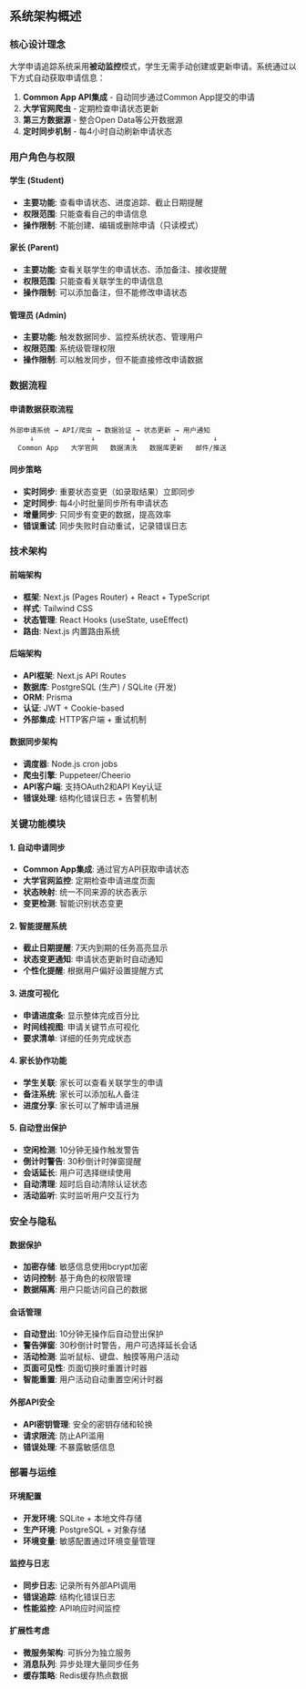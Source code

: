 ## 系统架构概述

### 核心设计理念
大学申请追踪系统采用**被动监控**模式，学生无需手动创建或更新申请。系统通过以下方式自动获取申请信息：

1. **Common App API集成** - 自动同步通过Common App提交的申请
2. **大学官网爬虫** - 定期检查申请状态更新
3. **第三方数据源** - 整合Open Data等公开数据源
4. **定时同步机制** - 每4小时自动刷新申请状态

### 用户角色与权限

#### 学生 (Student)
- **主要功能**: 查看申请状态、进度追踪、截止日期提醒
- **权限范围**: 只能查看自己的申请信息
- **操作限制**: 不能创建、编辑或删除申请（只读模式）

#### 家长 (Parent)  
- **主要功能**: 查看关联学生的申请状态、添加备注、接收提醒
- **权限范围**: 只能查看关联学生的申请信息
- **操作限制**: 可以添加备注，但不能修改申请状态

#### 管理员 (Admin)
- **主要功能**: 触发数据同步、监控系统状态、管理用户
- **权限范围**: 系统级管理权限
- **操作限制**: 可以触发同步，但不能直接修改申请数据

### 数据流程

#### 申请数据获取流程
```
外部申请系统 → API/爬虫 → 数据验证 → 状态更新 → 用户通知
     ↓              ↓         ↓         ↓         ↓
  Common App   大学官网   数据清洗   数据库更新   邮件/推送
```

#### 同步策略
- **实时同步**: 重要状态变更（如录取结果）立即同步
- **定时同步**: 每4小时批量同步所有申请状态
- **增量同步**: 只同步有变更的数据，提高效率
- **错误重试**: 同步失败时自动重试，记录错误日志

### 技术架构

#### 前端架构
- **框架**: Next.js (Pages Router) + React + TypeScript
- **样式**: Tailwind CSS
- **状态管理**: React Hooks (useState, useEffect)
- **路由**: Next.js 内置路由系统

#### 后端架构  
- **API框架**: Next.js API Routes
- **数据库**: PostgreSQL (生产) / SQLite (开发)
- **ORM**: Prisma
- **认证**: JWT + Cookie-based
- **外部集成**: HTTP客户端 + 重试机制

#### 数据同步架构
- **调度器**: Node.js cron jobs
- **爬虫引擎**: Puppeteer/Cheerio
- **API客户端**: 支持OAuth2和API Key认证
- **错误处理**: 结构化错误日志 + 告警机制

### 关键功能模块

#### 1. 自动申请同步
- **Common App集成**: 通过官方API获取申请状态
- **大学官网监控**: 定期检查申请进度页面
- **状态映射**: 统一不同来源的状态表示
- **变更检测**: 智能识别状态变更

#### 2. 智能提醒系统
- **截止日期提醒**: 7天内到期的任务高亮显示
- **状态变更通知**: 申请状态更新时自动通知
- **个性化提醒**: 根据用户偏好设置提醒方式

#### 3. 进度可视化
- **申请进度条**: 显示整体完成百分比
- **时间线视图**: 申请关键节点可视化
- **要求清单**: 详细的任务完成状态

#### 4. 家长协作功能
- **学生关联**: 家长可以查看关联学生的申请
- **备注系统**: 家长可以添加私人备注
- **进度分享**: 家长可以了解申请进展

#### 5. 自动登出保护
- **空闲检测**: 10分钟无操作触发警告
- **倒计时警告**: 30秒倒计时弹窗提醒
- **会话延长**: 用户可选择继续使用
- **自动清理**: 超时后自动清除认证状态
- **活动监听**: 实时监听用户交互行为

### 安全与隐私

#### 数据保护
- **加密存储**: 敏感信息使用bcrypt加密
- **访问控制**: 基于角色的权限管理
- **数据隔离**: 用户只能访问自己的数据

#### 会话管理
- **自动登出**: 10分钟无操作后自动登出保护
- **警告弹窗**: 30秒倒计时警告，用户可选择延长会话
- **活动检测**: 监听鼠标、键盘、触摸等用户活动
- **页面可见性**: 页面切换时重置计时器
- **智能重置**: 用户活动自动重置空闲计时器

#### 外部API安全
- **API密钥管理**: 安全的密钥存储和轮换
- **请求限流**: 防止API滥用
- **错误处理**: 不暴露敏感信息

### 部署与运维

#### 环境配置
- **开发环境**: SQLite + 本地文件存储
- **生产环境**: PostgreSQL + 对象存储
- **环境变量**: 敏感配置通过环境变量管理

#### 监控与日志
- **同步日志**: 记录所有外部API调用
- **错误追踪**: 结构化错误日志
- **性能监控**: API响应时间监控

#### 扩展性考虑
- **微服务架构**: 可拆分为独立服务
- **消息队列**: 异步处理大量同步任务
- **缓存策略**: Redis缓存热点数据
